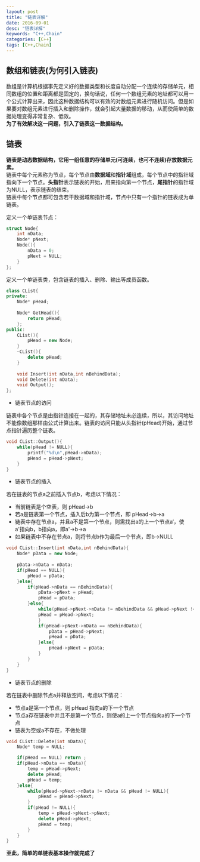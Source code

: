 ```yaml
---
layout: post
title: "链表详解"
date: 2016-09-01
desc: "链表详解"
keywords: "C++,Chain"
categories: [C++]
tags: [C++,Chain]
---
```


## 数组和链表(为何引入链表)
数组是计算机根据事先定义好的数据类型和长度自动分配一个连续的存储单元，相同数组的位置和距离都是固定的，换句话说，任何一个数组元素的地址都可以用一个公式计算出来，因此这种数据结构可以有效的对数组元素进行随机访问。但是如果要对数组元素进行插入和删除操作，就会引起大量数据的移动，从而使简单的数据处理变得非常复杂、低效。  
**为了有效解决这一问题，引入了链表这一数据结构。**  

## 链表
**链表是动态数据结构，它用一组任意的存储单元(可连续，也可不连续)存放数据元素。**  
链表中每个元素称为节点，每个节点由**数据域**和**指针域**组成，每个节点中的指针域指向下一个节点。**头指针**表示链表的开始，用来指向第一个节点，**尾指针**的指针域为NULL，表示链表的结束。  
链表中每个节点都可包含若干数据域和指针域，节点中只有一个指针的链表成为单链表。  

定义一个单链表节点：  

``` c++
struct Node{
    int nData;
    Node* pNext;
    Node(){
    	nData = 0;
        pNext = NULL;
    }
};
```

定义一个单链表类，包含链表的插入、删除、输出等成员函数。  

``` c++
class CList{
private:
    Node* pHead;
    
    Node* GetHead(){
    	return pHead;
    };
public:
    CList(){
        pHead = new Node;
    }
    ~CList(){
        delete pHead;
    }
    
    void Insert(int nData,int nBehindData);
    void Delete(int nData);
    void Output();
};
```

* 链表节点的访问

链表中各个节点是由指针连接在一起的，其存储地址未必连续，所以，其访问地址不能像数组那样由公式计算出来。链表的访问只能从头指针(pHead)开始，通过节点指针遍历整个链表。  

``` c++
void CList::Output(){
	while(pHead != NULL){
    	printf("%d\n",pHead->nData);
        pHead = pHead->pNext;
    }
}
```

* 链表节点的插入

若在链表的节点a之前插入节点b，考虑以下情况：  
* 当前链表是个空表，则 pHead->b
* 若a是链表第一个节点，插入后b为第一个节点，即 pHead->b->a
* 链表中存在节点a，并且a不是第一个节点，则需找出a的上一个节点a‘，使a'指向b，b指向a，即a'->b->a
* 如果链表中不存在节点a，则将节点b作为最后一个节点，即b->NULL

``` c++
void CList::Insert(int nData,int nBehindData){
    Node* pData = new Node;
    
    pData->nData = nData;
    if(pHead == NULL){
    	pHead = pData;
    }else{
    	if(pHead->nData == nBehindData){
            pData->pNext = pHead;
            pHead = pData;
        }else{
            while(pHead->pNext->nData != nBehindData && pHead->pNext != NULL){
            pHead = pHead->pNext;
            }
            if(pHead->pNext->nData == nBehindData){
            	pData = pHead->pNext;
                pHead = pData;
            }else{
            	pHead->pNext = pData;
            }
        }
    }
}
```

* 链表节点的删除

若在链表中删除节点a并释放空间，考虑以下情况：  
* 节点a是第一个节点，则 pHead 指向a的下一个节点
* 节点a存在链表中并且不是第一个节点，则使a的上一个节点指向a的下一个节点
* 链表为空或a不存在，不做处理

``` c++
void CList::Delete(int nData){
    Node* temp = NULL;

    if(pHead == NULL) return ;
    if(pHead->nData == nData){
    	temp = pHead->pNext;
    	delete pHead;
        pHead = temp;
    }else{
    	while(pHead->pNext->nData != nData && pHead != NULL){
            pHead = pHead->pNext;
        }
        if(pHead != NULL){
            temp = pHead->pNext->pNext;
            delete pHead->pNext;
            pHead = temp;
        }
    }
}
```

**至此，简单的单链表基本操作就完成了**  
